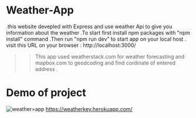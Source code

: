 # Weather-App
.this website devepled with Express and use weather Api to give you information about the weather
.To start first install npm packages with "npm install" command
.Then run "npm run dev" to start app on your local host
. visit this URL on your browser : http://localhost:3000/

>> This app used weatherstack.com for weather forecasting and mapbox.com to geodcoding and find cordinate of entered address .

# Demo of project 
![weather=app](/)
https://weatherkey.herokuapp.com/
